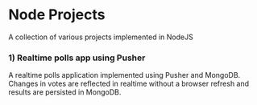 # Node Projects
A collection of various projects implemented in NodeJS

### 1) Realtime polls app using Pusher

A realtime polls application implemented using Pusher and MongoDB. Changes in votes are reflected in realtime without a browser
refresh and results are persisted in MongoDB.
